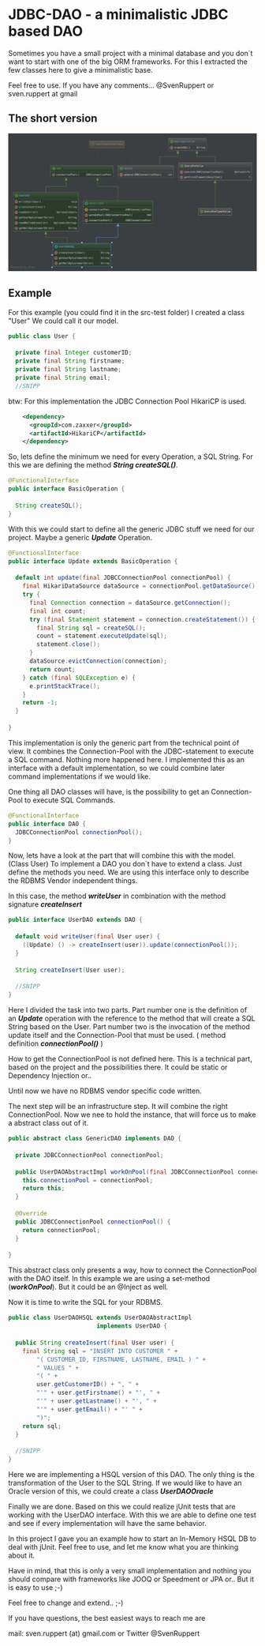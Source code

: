 # JDBC-DAO - a minimalistic JDBC based DAO

Sometimes you have a small project with a minimal database and you don´t want to 
start with one of the big ORM frameworks.
For this I extracted the few classes here to give a minimalistic base.

Feel free to use.  If you have any comments...  @SvenRuppert or sven.ruppert at gmail

## The short version

![Overview](./UserDAOHSQL.png)


## Example

For this example (you could find it in the src-test folder)
 I created a class "User" We could call it our model.
 
 ```java
 public class User {
 
   private final Integer customerID;
   private final String firstname;
   private final String lastname;
   private final String email;
   //SNIPP
 ```

btw: For this implementation the JDBC Connection Pool HikariCP is used.

```xml
    <dependency>
      <groupId>com.zaxxer</groupId>
      <artifactId>HikariCP</artifactId>
    </dependency>
```
So, lets define the minimum we need for every Operation, a SQL String.
For this we are defining the method ***String createSQL()***.

```java
@FunctionalInterface
public interface BasicOperation {

  String createSQL();
}
```

With this we could start to define all the generic JDBC stuff we need for our project.
Maybe a generic ***Update*** Operation. 

```java
@FunctionalInterface
public interface Update extends BasicOperation {

  default int update(final JDBCConnectionPool connectionPool) {
    final HikariDataSource dataSource = connectionPool.getDataSource();
    try {
      final Connection connection = dataSource.getConnection();
      final int count;
      try (final Statement statement = connection.createStatement()) {
        final String sql = createSQL();
        count = statement.executeUpdate(sql);
        statement.close();
      }
      dataSource.evictConnection(connection);
      return count;
    } catch (final SQLException e) {
      e.printStackTrace();
    }
    return -1;
  }

}
```

This implementation is only the generic part from the technical point of view.
It combines the Connection-Pool with the JDBC-statement to execute a SQL command.
Nothing more happened here. I implemented this as an interface with a default implementation, 
so we could combine later command implementations if we would like.

One thing all DAO classes will have, is the possibility to get an Connection-Pool
to execute SQL Commands.

```java
@FunctionalInterface
public interface DAO {
  JDBCConnectionPool connectionPool();
}
```

Now, lets have a look at the part that will combine this with the model. (Class User)
To implement a DAO you don´t have to extend a class. Just define the methods you need.
We are using this interface only to describe the RDBMS Vendor independent things.

In this case, the method ***writeUser*** in combination with the 
method signature ***createInsert***

```java
public interface UserDAO extends DAO {

  default void writeUser(final User user) {
    ((Update) () -> createInsert(user)).update(connectionPool());
  }

  String createInsert(User user);

  //SNIPP
}
```

Here I divided the task into two parts. 
Part number one is the definition of an ***Update*** operation with the 
reference to the method that will create a SQL String based on the User.
Part number two is the invocation of the method update itself and the Connection-Pool 
that must be used. ( method definition ***connectionPool()*** )

How to get the ConnectionPool is not defined here. This is a technical part, based on the project 
and the possibilities there. It could be static or Dependency Injection or.. 

Until now we have no RDBMS vendor specific code written.

The next step will be an infrastructure step. It will combine the right ConnectionPool.
Now we nee to hold the instance, that will force us to make a abstract class out of it.

```java
public abstract class GenericDAO implements DAO {

  private JDBCConnectionPool connectionPool;

  public UserDAOAbstractImpl workOnPool(final JDBCConnectionPool connectionPool) {
    this.connectionPool = connectionPool;
    return this;
  }

  @Override
  public JDBCConnectionPool connectionPool() {
    return connectionPool;
  }

}
```
This abstract class only presents a way, how to connect the ConnectionPool with the DAO itself.
In this example we are using a set-method (***workOnPool***). But it could be an @Inject as well.

Now it is time to write the SQL for your RDBMS.
```java
public class UserDAOHSQL extends UserDAOAbstractImpl 
                         implements UserDAO {

  public String createInsert(final User user) {
    final String sql = "INSERT INTO CUSTOMER " +
        "( CUSTOMER_ID, FIRSTNAME, LASTNAME, EMAIL ) " +
        " VALUES " +
        "( " +
        user.getCustomerID() + ", " +
        "'" + user.getFirstname() + "', " +
        "'" + user.getLastname() + "', " +
        "'" + user.getEmail() + "' " +
        ")";
    return sql;
  }

  //SNIPP
}
```
Here we are implementing a HSQL version of this DAO. 
The only thing is the transformation of the User to the SQL String.
If we would like to have an Oracle version of this, 
we could create a class ***UserDAOOracle***

Finally we are done.
Based on this we could realize jUnit tests that are working with the UserDAO interface.
With this we are able to define one test and see if every implementation will have the same behavior.

In this project I gave you an example how to start an In-Memory HSQL DB to deal with jUnit.
Feel free to use, and let me know what you are thinking about it.

Have in mind, that this is only a very small implementation 
and nothing you should compare with frameworks like JOOQ or Speedment or JPA or..
But it is easy to use ;-)

Feel free to change and extend..  ;-)

If you have questions, the best easiest ways to reach me are

mail: sven.ruppert (at) gmail.com or Twitter @SvenRuppert
